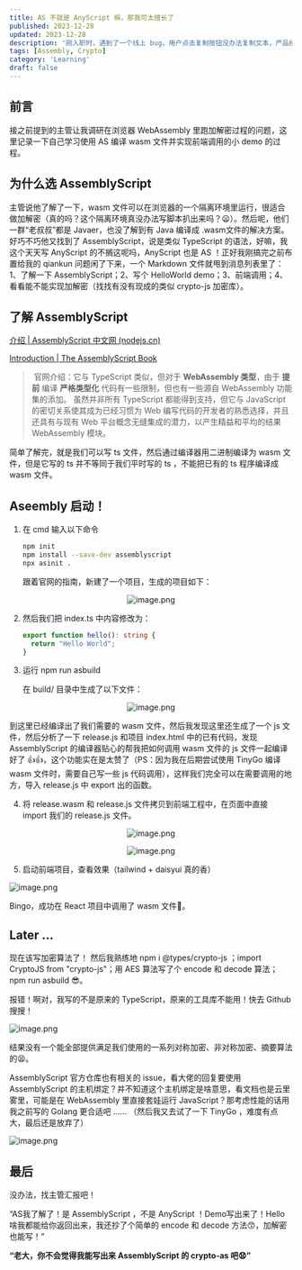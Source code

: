 ```yaml
---
title: AS 不就是 AnyScript 嘛，那我可太擅长了
published: 2023-12-28
updated: 2023-12-28
description: '刚入职时，遇到了一个线上 bug，用户点击复制按钮没办法复制文本，产品经理震怒，“这么简单的一个功能也能出问题？当时是谁验收的？”，因为我刚来还闲着，就把我派去解决这个问题。'
tags: [Assembly, Crypto]
category: 'Learning'
draft: false 
---
```


## 前言

接之前提到的主管让我调研在浏览器 WebAssembly 里跑加解密过程的问题，这里记录一下自己学习使用 AS 编译 wasm 文件并实现前端调用的小 demo 的过程。

## 为什么选 AssemblyScript

主管说他了解了一下，wasm 文件可以在浏览器的一个隔离环境里运行，很适合做加解密（真的吗？这个隔离环境真没办法写脚本扒出来吗？😦）。然后呢，他们一群“老叔叔”都是 Javaer，也没了解到有 Java 编译成 .wasm文件的解决方案。好巧不巧他又找到了 AssemblyScript，说是类似 TypeScript 的语法，好嘛，我这个天天写 AnyScript 的不搁这呢吗，AnyScript 也是 AS ！正好我刚搞完之前布置给我的 qiankun 问题闲了下来，一个 Markdown 文件就甩到消息列表里了：1、了解一下 AssemblyScript；2、写个 HelloWorld demo；3、前端调用；4、看看能不能实现加解密（找找有没有现成的类似 crypto-js 加密库）。

## 了解 AssemblyScript

[介绍 | AssemblyScript 中文网 (nodejs.cn)](https://assemblyscript.nodejs.cn/introduction.html#从-webassembly-的角度来看)

[Introduction | The AssemblyScript Book](https://www.assemblyscript.org/introduction.html#from-a-webassembly-perspective)

> ​	官网介绍：它与 TypeScript 类似，但对于 **WebAssembly 类型**，由于 **提前** 编译 **严格类型化** 代码有一些限制，但也有一些源自 WebAssembly 功能集的添加。 虽然并非所有 TypeScript 都能得到支持，但它与 JavaScript 的密切关系使其成为已经习惯为 Web 编写代码的开发者的熟悉选择，并且还具有与现有 Web 平台概念无缝集成的潜力，以产生精益和平均的结果 WebAssembly 模块。

简单了解完，就是我们可以写 ts 文件，然后通过编译器用二进制编译为 wasm 文件，但是它写的 ts 并不等同于我们平时写的 ts ，不能把已有的 ts 程序编译成 wasm 文件。

## Aseembly 启动！

1. 在 cmd 输入以下命令

   ```bash
   npm init
   npm install --save-dev assemblyscript
   npx asinit .
   ```

   跟着官网的指南，新建了一个项目，生成的项目如下：

   
<p align=center><img src="https://p1-juejin.byteimg.com/tos-cn-i-k3u1fbpfcp/493e8744d060452c93dbef056bc128ff~tplv-k3u1fbpfcp-jj-mark:0:0:0:0:q75.image#?w=1919&h=1077&s=197149&e=png&b=262a32" alt="image.png"  /></p>

2. 然后我们把 index.ts 中内容修改为：

   ```ts
   export function hello(): string {
     return "Hello World";
   }
   ```

3. 运行 npm run asbuild

   在 build/ 目录中生成了以下文件：

   
<p align=center><img src="https://p1-juejin.byteimg.com/tos-cn-i-k3u1fbpfcp/8eacbfd59ff24286bf2ea1df57d262bf~tplv-k3u1fbpfcp-jj-mark:0:0:0:0:q75.image#?w=419&h=401&s=25969&e=png&b=22262c" alt="image.png"  /></p>
到这里已经编译出了我们需要的 wasm 文件，然后我发现这里还生成了一个 js 文件，然后分析了一下 release.js 和项目 index.html 中的已有代码，发现 AssemblyScript 的编译器贴心的帮我把如何调用 wasm 文件的 js 文件一起编译好了 👍👍，这个功能实在是太赞了（PS：因为我在后期尝试使用 TinyGo 编译 wasm 文件时，需要自己写一些 js 代码调用），这样我们完全可以在需要调用的地方，导入 release.js 中 export 出的函数。</p>


4. 将 release.wasm 和 release.js 文件拷贝到前端工程中，在页面中直接 import 我们的 release.js 文件。

   
<p align=center><img src="https://p1-juejin.byteimg.com/tos-cn-i-k3u1fbpfcp/5d0ba336e1034e5788bce72d4c317107~tplv-k3u1fbpfcp-jj-mark:0:0:0:0:q75.image#?w=420&h=162&s=10783&e=png&b=24282f" alt="image.png"  /></p>
<p align=center><img src="https://p1-juejin.byteimg.com/tos-cn-i-k3u1fbpfcp/701eaa3a28be4a3c8cbc51a511597388~tplv-k3u1fbpfcp-jj-mark:0:0:0:0:q75.image#?w=812&h=264&s=46302&e=png&b=282c34" alt="image.png"  /></p>

5. 启动前端项目，查看效果（tailwind + daisyui 真的香）

   
![image.png](https://p1-juejin.byteimg.com/tos-cn-i-k3u1fbpfcp/b3f150521f7a47988b419279b5b7e2af~tplv-k3u1fbpfcp-jj-mark:0:0:0:0:q75.image#?w=1134&h=972&s=114916&e=png&b=fefefe)

   Bingo，成功在 React 项目中调用了 wasm 文件👻。

## Later ...

现在该写加密算法了！ 然后我熟练地 npm i @types/crypto-js ；import CryptoJS from "crypto-js"；用 AES 算法写了个 encode 和 decode 算法；npm run asbuild 😎。 

报错！啊对，我写的不是原来的 TypeScript，原来的工具库不能用！快去 Github 搜搜！

![image.png](https://p6-juejin.byteimg.com/tos-cn-i-k3u1fbpfcp/47bfed13d54b4d52bb3a41b9604e9506~tplv-k3u1fbpfcp-jj-mark:0:0:0:0:q75.image#?w=1912&h=967&s=221788&e=png&b=ffffff)

结果没有一个能全部提供满足我们使用的一系列对称加密、非对称加密、摘要算法的😫。

AssemblyScript 官方仓库也有相关的 issue，看大佬的回复要使用 AssemblyScript 的主机绑定？并不知道这个主机绑定是啥意思，看文档也是云里雾里，可能是在 WebAssembly 里直接套娃运行 JavaScript？那考虑性能的话用我之前写的 Golang 更合适吧 ...... （然后我又去试了一下 TinyGo ，难度有点大，最后还是放弃了）

![image.png](https://p6-juejin.byteimg.com/tos-cn-i-k3u1fbpfcp/f6881ef597e94aaeba248165e97e1819~tplv-k3u1fbpfcp-jj-mark:0:0:0:0:q75.image#?w=1357&h=907&s=119746&e=png&b=ffffff)


## 最后

没办法，找主管汇报吧！

“AS我了解了！是 AssemblyScript ，不是 AnyScript ！Demo写出来了！Hello啥我都能给你返回出来，我还抄了个简单的 encode 和 decode 方法😙，加解密也能写！”

**“老大，你不会觉得我能写出来 AssemblyScript 的 crypto-as 吧😧”**

































